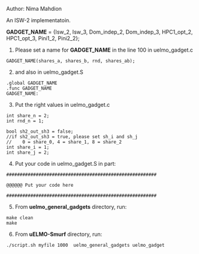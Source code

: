 Author: Nima Mahdion

An ISW-2 implementatoin.

**GADGET_NAME** = {Isw_2, Isw_3, Dom_indep_2, Dom_indep_3, HPC1_opt_2, HPC1_opt_3, Pini1_2, Pini2_2};


 1) Please set a name for **GADGET_NAME**  in the line 100 in uelmo_gadget.c 
 
```GADGET_NAME(shares_a, shares_b, rnd, shares_ab);```


 2) and also in uelmo_gadget.S
 
```
.global GADGET_NAME
.func GADGET_NAME
GADGET_NAME:
```

3) Put the right values in uelmo_gadget.c

```
int share_n = 2;
int rnd_n = 1;

bool sh2_out_sh3 = false;
//if sh2_out_sh3 = true, please set sh_i and sh_j
//    0 = share_0, 4 = share_1, 8 = share_2
int share_i = 1;
int share_j = 2;
```

4) Put your code in uelmo_gadget.S in part:
```
########################################################

@@@@@@ Put your code here

########################################################
```


5) From **uelmo_general_gadgets** directory, run:
```
make clean
make
```
6) From **uELMO-Smurf** directory, run:
```
./script.sh myfile 1000  uelmo_general_gadgets uelmo_gadget
```
